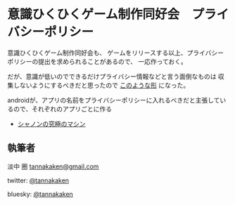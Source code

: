 # 意識ひくひくゲーム制作同好会　プライバシーポリシー

意識ひくひくゲーム制作同好会も、
ゲームをリリースする以上、プライバシーポリシーの提出を求められることがあるので、
一応作っておく。

だが、意識が低いのでできるだけプライバシー情報などと言う面倒なものは
収集しないようにするべきだと思ったので [このような形](https://ishiki-hikuhiku-game.github.io/privacy-policy/shanons-ultimate-machine/) になった。

androidが、アプリの名前をプライバシーポリシーに入れるべきだと主張しているので、それぞれのアプリごとに作る

- [シャノンの究極のマシン](https://ishiki-hikuhiku-game.github.io/privacy-policy/shanons-ultimate-machine/)

## 執筆者

淡中 圏 <tannakaken@gmail.com>

twitter: [@tannakaken](https://twitter.com/tannakaken)

bluesky: [@tannakaken](https://bsky.app/profile/tannakaken.xyz)

